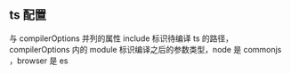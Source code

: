 
## ts 配置

与 compilerOptions 并列的属性 include 标识待编译 ts 的路径， compilerOptions 内的 module 标识编译之后的参数类型，node 是 commonjs ，browser 是 es 


